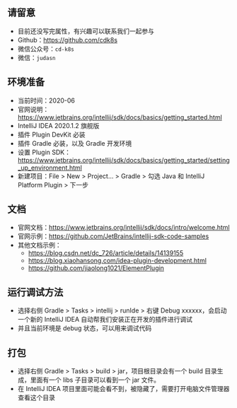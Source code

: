 
## 请留意

- 目前还没写完属性，有兴趣可以联系我们一起参与
- Github：<https://github.com/cdk8s>
- 微信公众号：`cd-k8s`
- 微信：`judasn`

## 环境准备

- 当前时间：2020-06
- 官网说明：<https://www.jetbrains.org/intellij/sdk/docs/basics/getting_started.html>
- IntelliJ IDEA 2020.1.2 旗舰版
- 插件 Plugin DevKit 必装
- 插件 Gradle 必装，以及 Gradle 开发环境
- 设置 Plugin SDK：<https://www.jetbrains.org/intellij/sdk/docs/basics/getting_started/setting_up_environment.html>
- 新建项目：File > New > Project... > Gradle > 勾选 Java 和 IntelliJ Platform Plugin > 下一步

## 文档

- 官网文档：<https://www.jetbrains.org/intellij/sdk/docs/intro/welcome.html>
- 官网示例：<https://github.com/JetBrains/intellij-sdk-code-samples>
- 其他文档示例：
    - <https://blog.csdn.net/dc_726/article/details/14139155>
    - <https://blog.xiaohansong.com/idea-plugin-development.html>
    - <https://github.com/jiaolong1021/ElementPlugin>

## 运行调试方法

- 选择右侧 Gradle > Tasks > intellij > runIde > 右键 Debug xxxxxx，会启动一个新的 IntelliJ IDEA 自动帮我们安装正在开发的插件进行调试
- 并且当前环境是 debug 状态，可以用来调试代码


## 打包

- 选择右侧 Gradle > Tasks > build > jar，项目根目录会有一个 build 目录生成，里面有一个 libs 子目录可以看到一个 jar 文件。
- 在 IntelliJ IDEA 项目里面可能会看不到，被隐藏了，需要打开电脑文件管理器查看这个目录

